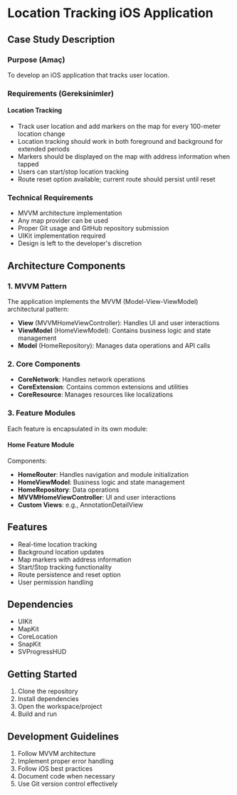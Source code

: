 # Location Tracking iOS Application

## Case Study Description

### Purpose (Amaç)
To develop an iOS application that tracks user location.


### Requirements (Gereksinimler)

#### Location Tracking
- Track user location and add markers on the map for every 100-meter location change
- Location tracking should work in both foreground and background for extended periods
- Markers should be displayed on the map with address information when tapped
- Users can start/stop location tracking
- Route reset option available; current route should persist until reset


### Technical Requirements
- MVVM architecture implementation
- Any map provider can be used
- Proper Git usage and GitHub repository submission
- UIKit implementation required
- Design is left to the developer's discretion

## Architecture Components

### 1. MVVM Pattern
The application implements the MVVM (Model-View-ViewModel) architectural pattern:
- **View** (MVVMHomeViewController): Handles UI and user interactions
- **ViewModel** (HomeViewModel): Contains business logic and state management
- **Model** (HomeRepository): Manages data operations and API calls

### 2. Core Components
- **CoreNetwork**: Handles network operations
- **CoreExtension**: Contains common extensions and utilities
- **CoreResource**: Manages resources like localizations

### 3. Feature Modules
Each feature is encapsulated in its own module:

#### Home Feature Module
Components:
- **HomeRouter**: Handles navigation and module initialization
- **HomeViewModel**: Business logic and state management
- **HomeRepository**: Data operations
- **MVVMHomeViewController**: UI and user interactions
- **Custom Views**: e.g., AnnotationDetailView

## Features
- Real-time location tracking
- Background location updates
- Map markers with address information
- Start/Stop tracking functionality
- Route persistence and reset option
- User permission handling

## Dependencies
- UIKit
- MapKit
- CoreLocation
- SnapKit
- SVProgressHUD

## Getting Started
1. Clone the repository
2. Install dependencies
3. Open the workspace/project
4. Build and run

## Development Guidelines
1. Follow MVVM architecture
2. Implement proper error handling
3. Follow iOS best practices
4. Document code when necessary
5. Use Git version control effectively
